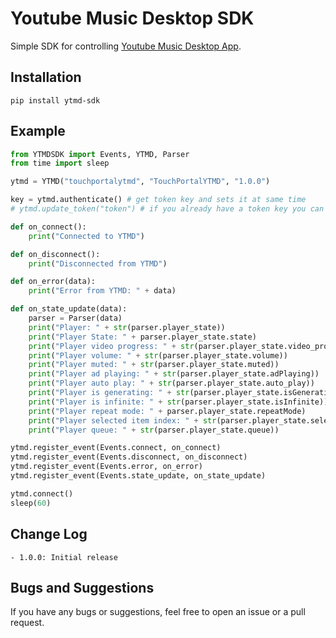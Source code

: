 # Youtube Music Desktop SDK
Simple SDK for controlling [Youtube Music Desktop App](https://ytmdesktop.app/).

## Installation
`pip install ytmd-sdk`

## Example
```python
from YTMDSDK import Events, YTMD, Parser
from time import sleep

ytmd = YTMD("touchportalytmd", "TouchPortalYTMD", "1.0.0")

key = ytmd.authenticate() # get token key and sets it at same time
# ytmd.update_token("token") # if you already have a token key you can set it like this

def on_connect():
    print("Connected to YTMD")

def on_disconnect():
    print("Disconnected from YTMD")

def on_error(data):
    print("Error from YTMD: " + data)

def on_state_update(data):
    parser = Parser(data)
    print("Player: " + str(parser.player_state))
    print("Player State: " + parser.player_state.state)
    print("Player video progress: " + str(parser.player_state.video_progress))
    print("Player volume: " + str(parser.player_state.volume))
    print("Player muted: " + str(parser.player_state.muted))
    print("Player ad playing: " + str(parser.player_state.adPlaying))
    print("Player auto play: " + str(parser.player_state.auto_play))
    print("Player is generating: " + str(parser.player_state.isGenerating))
    print("Player is infinite: " + str(parser.player_state.isInfinite))
    print("Player repeat mode: " + parser.player_state.repeatMode)
    print("Player selected item index: " + str(parser.player_state.selectedItemIndex))
    print("Player queue: " + str(parser.player_state.queue))

ytmd.register_event(Events.connect, on_connect)
ytmd.register_event(Events.disconnect, on_disconnect)
ytmd.register_event(Events.error, on_error)
ytmd.register_event(Events.state_update, on_state_update)

ytmd.connect()
sleep(60)
```

## Change Log
```
- 1.0.0: Initial release
```

## Bugs and Suggestions
If you have any bugs or suggestions, feel free to open an issue or a pull request.